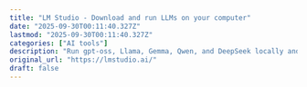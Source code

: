 ```yaml
---
title: "LM Studio - Download and run LLMs on your computer"
date: "2025-09-30T00:11:40.327Z"
lastmod: "2025-09-30T00:11:40.327Z"
categories: ["AI tools"]
description: "Run gpt-oss, Llama, Gemma, Qwen, and DeepSeek locally and privately."
original_url: "https://lmstudio.ai/"
draft: false
---
```

